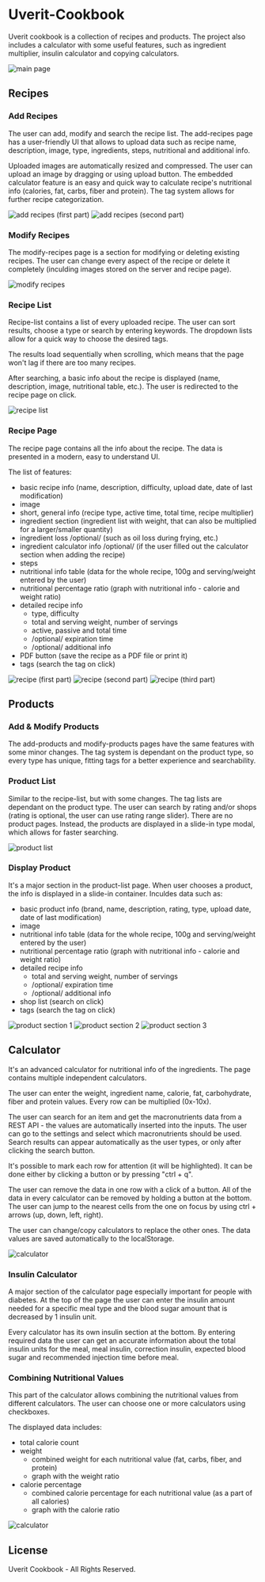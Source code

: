 # Uverit-Cookbook

Uverit cookbook is a collection of recipes and products. The project also includes a calculator with some useful features, such as ingredient multiplier, insulin calculator and copying calculators.

![main page](000-other-files/readme-img/main.png)

## Recipes

### Add Recipes

The user can add, modify and search the recipe list.
The add-recipes page has a user-friendly UI that allows to upload data such as recipe name, description, image, type, ingredients, steps, nutritional and additional info.

Uploaded images are automatically resized and compressed. The user can upload an image by dragging or using upload button.
The embedded calculator feature is an easy and quick way to calculate recipe's nutritional info (calories, fat, carbs, fiber and protein).
The tag system allows for further recipe categorization.

![add recipes (first part)](000-other-files/readme-img/add-recipes1.png)
![add recipes (second part)](000-other-files/readme-img/add-recipes2.png)

### Modify Recipes

The modify-recipes page is a section for modifying or deleting existing recipes. The user can change every aspect of the recipe or delete it completely (inculding images stored on the server and recipe page).

![modify recipes](000-other-files/readme-img/modify-recipes.png)

### Recipe List

Recipe-list contains a list of every uploaded recipe. The user can sort results, choose a type or search by entering keywords. 
The dropdown lists allow for a quick way to choose the desired tags.

The results load sequentially when scrolling, which means that the page won't lag if there are too many recipes.

After searching, a basic info about the recipe is displayed (name, description, image, nutritional table, etc.). The user is redirected to the recipe page on click.

![recipe list](000-other-files/readme-img/recipe-list.png)

### Recipe Page

The recipe page contains all the info about the recipe. The data is presented in a modern, easy to understand UI.

The list of features: 
- basic recipe info (name, description, difficulty, upload date, date of last modification)
- image
- short, general info (recipe type, active time, total time, recipe multiplier)
- ingredient section (ingredient list with weight, that can also be multiplied for a larger/smaller quantity)
- ingredient loss /optional/ (such as oil loss during frying, etc.)
- ingredient calculator info /optional/ (if the user filled out the calculator section when adding the recipe)
- steps
- nutritional info table (data for the whole recipe, 100g and serving/weight entered by the user)
- nutritional percentage ratio (graph with nutritional info - calorie and weight ratio)
- detailed recipe info
    - type, difficulty
    - total and serving weight, number of servings
    - active, passive and total time
    - /optional/ expiration time
    - /optional/ additional info
- PDF button (save the recipe as a PDF file or print it)
- tags (search the tag on click)

![recipe (first part)](000-other-files/readme-img/recipe1.png)
![recipe (second part)](000-other-files/readme-img/recipe2.png)
![recipe (third part)](000-other-files/readme-img/recipe3.png)

## Products

### Add & Modify Products

The add-products and modify-products pages have the same features with some minor changes. 
The tag system is dependant on the product type, so every type has unique, fitting tags for a better experience and searchability.

### Product List

Similar to the recipe-list, but with some changes.
The tag lists are dependant on the product type.
The user can search by rating and/or shops (rating is optional, the user can use rating range slider).
There are no product pages. Instead, the products are displayed in a slide-in type modal, which allows for faster searching.

![product list](000-other-files/readme-img/product-list.png)

### Display Product

It's a major section in the product-list page. When user chooses a product, the info is displayed in a slide-in container.
Inculdes data such as:

- basic product info (brand, name, description, rating, type, upload date, date of last modification)
- image
- nutritional info table (data for the whole recipe, 100g and serving/weight entered by the user)
- nutritional percentage ratio (graph with nutritional info - calorie and weight ratio)
- detailed recipe info
    - total and serving weight, number of servings
    - /optional/ expiration time
    - /optional/ additional info
- shop list (search on click)
- tags (search the tag on click)

![product section 1](000-other-files/readme-img/product-section1.png)
![product section 2](000-other-files/readme-img/product-section2.png)
![product section 3](000-other-files/readme-img/product-section3.png)

## Calculator

It's an advanced calculator for nutritional info of the ingredients. The page contains multiple independent calculators.

The user can enter the weight, ingredient name, calorie, fat, carbohydrate, fiber and protein values.
Every row can be multiplied (0x-10x).

The user can search for an item and get the macronutrients data from a REST API - the values are automatically inserted into the inputs.
The user can go to the settings and select which macronutrients should be used.
Search results can appear automatically as the user types, or only after clicking the search button.

It's possible to mark each row for attention (it will be highlighted).
It can be done either by clicking a button or by pressing "ctrl + q".

The user can remove the data in one row with a click of a button.
All of the data in every calculator can be removed by holding a button at the bottom.
The user can jump to the nearest cells from the one on focus by using ctrl + arrows (up, down, left, right).

The user can change/copy calculators to replace the other ones.
The data values are saved automatically to the localStorage.

![calculator](000-other-files/readme-img/calculator.png)

### Insulin Calculator

A major section of the calculator page especially important for people with diabetes.
At the top of the page the user can enter the insulin amount needed for a specific meal type and the blood sugar amount that is decreased by 1 insulin unit.

Every calculator has its own insulin section at the bottom. By entering required data the user can get an accurate information about the total insulin units for the meal, meal insulin, correction insulin, expected blood sugar and recommended injection time before meal.

### Combining Nutritional Values

This part of the calculator allows combining the nutritional values from different calculators.
The user can choose one or more calculators using checkboxes.

The displayed data includes:
- total calorie count
- weight
    - combined weight for each nutritional value (fat, carbs, fiber, and protein)
    - graph with the weight ratio
- calorie percentage
    - combined calorie percentage for each nutritional value (as a part of all calories)
    - graph with the calorie ratio

![calculator](000-other-files/readme-img/calculator-total-values.png)

## License

Uverit Cookbook - All Rights Reserved.